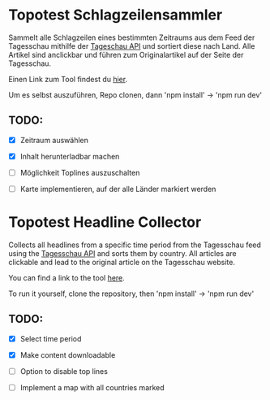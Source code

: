 # Topotest Schlagzeilensammler

Sammelt alle Schlagzeilen eines bestimmten Zeitraums aus dem Feed der Tagesschau mithilfe der [Tageschau API](https://github.com/AndreasFischer1985/tagesschau-api) und sortiert diese nach Land. Alle Artikel sind anclickbar und führen zum Originalartikel auf der Seite der Tagesschau.

Einen Link zum Tool findest du [hier](https://redcommander735.github.io/topotest/).

Um es selbst auszuführen, Repo clonen, dann 
'npm install'  &rarr;  'npm run dev'

TODO:
-
- [x] Zeitraum auswählen
- [x] Inhalt herunterladbar machen
- [ ] Möglichkeit Toplines auszuschalten
- [ ] Karte implementieren, auf der alle Länder markiert werden



      

# Topotest Headline Collector

Collects all headlines from a specific time period from the Tagesschau feed using the [Tagesschau API](https://github.com/AndreasFischer1985/tagesschau-api) and sorts them by country. All articles are clickable and lead to the original article on the Tagesschau website.

You can find a link to the tool [here](https://redcommander735.github.io/topotest/).

To run it yourself, clone the repository, then 
'npm install'  &rarr;  'npm run dev'

TODO:
-
- [x] Select time period
- [x] Make content downloadable
- [ ] Option to disable top lines
- [ ] Implement a map with all countries marked

